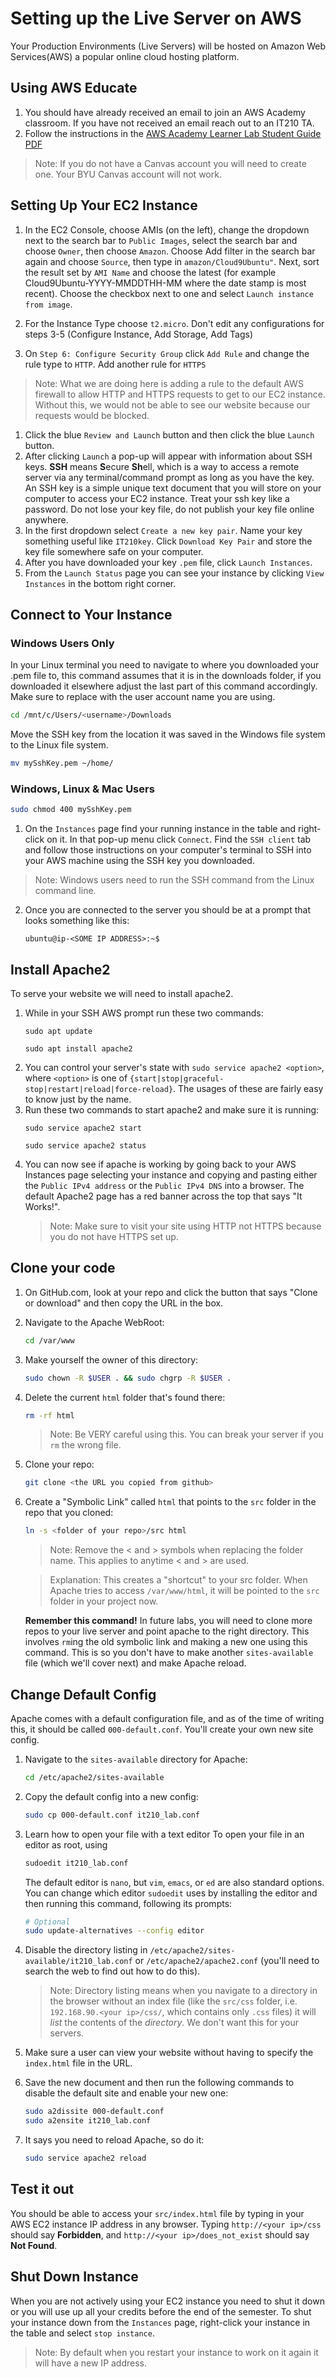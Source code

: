 # Setting up the Live Server on AWS
Your Production Environments (Live Servers) will be hosted on Amazon Web Services(AWS) a popular online cloud hosting platform. 

## Using AWS Educate
1. You should have already received an email to join an AWS Academy classroom. If you have not received an email reach out to an IT210 TA. 
1. Follow the instructions in the [AWS Academy Learner Lab Student Guide PDF](AWS-Academy-Learner-Lab.pdf)

> Note: If you do not have a Canvas account you will need to create one. Your BYU Canvas account will not work. 

## Setting Up Your EC2 Instance

1. In the EC2 Console, choose AMIs (on the left), change the dropdown next to the search bar to `Public Images`, select the search bar and choose `Owner`, then choose `Amazon`. Choose Add filter in the search bar again and choose `Source`, then type in `amazon/Cloud9Ubuntu"`. Next, sort the result set by `AMI Name` and choose the latest (for example Cloud9Ubuntu-YYYY-MMDDTHH-MM where the date stamp is most recent). Choose the checkbox next to one and select `Launch instance from image`. 

1. For the Instance Type choose `t2.micro`. Don't edit any configurations for steps 3-5 (Configure Instance, Add Storage, Add Tags)
1. On `Step 6: Configure Security Group` click `Add Rule` and change the rule type to `HTTP`. Add another rule for `HTTPS`
 > Note: What we are doing here is adding a rule to the default AWS firewall to allow HTTP and HTTPS requests to get to our EC2 instance. Without this, we would not be able to see our website because our requests would be blocked.  
1. Click the blue `Review and Launch` button and then click the blue `Launch` button.
1. After clicking `Launch` a pop-up will appear with information about SSH keys. **SSH** means **S**ecure **Sh**ell, which is a way to access a remote server via any terminal/command prompt as long as you have the key. An SSH key is a simple unique text document that you will store on your computer to access your EC2 instance. Treat your ssh key like a password. Do not lose your key file, do not publish your key file online anywhere. 
1. In the first dropdown select `Create a new key pair`. Name your key something useful like `IT210key`. Click `Download Key Pair` and store the key file somewhere safe on your computer. 
1. After you have downloaded your key `.pem` file, click `Launch Instances`.
1. From the `Launch Status` page you can see your instance by clicking `View Instances` in the bottom right corner. 

## Connect to Your Instance
###  Windows Users Only
In your Linux terminal you need to navigate to where you downloaded your .pem file to, this command assumes that it is in the downloads folder, if you downloaded it elsewhere adjust the last part of this command accordingly. Make sure to replace <username> with the user account name you are using.

```sh
cd /mnt/c/Users/<username>/Downloads
```

Move the SSH key from the location it was saved in the Windows file system to the Linux file system.
```sh
mv mySshKey.pem ~/home/

```
### Windows, Linux & Mac Users

```sh
sudo chmod 400 mySshKey.pem
```

1. On the `Instances` page find your running instance in the table and right-click on it. In that pop-up menu click `Connect`. Find the `SSH client` tab and follow those instructions on your computer's terminal to SSH into your AWS machine using the SSH key you downloaded.
 > Note: Windows users need to run the SSH command from the Linux command line.
2. Once you are connected to the server you should be at a prompt that looks something like this:

    ```
    ubuntu@ip-<SOME IP ADDRESS>:~$ 
    ```
## Install Apache2
To serve your website we will need to install apache2.
1. While in your SSH AWS prompt run these two commands:
    ```
    sudo apt update
    ```
    ```
    sudo apt install apache2
    ```
1. You can control your server's state with `sudo service apache2 <option>`, where `<option>` is one of `{start|stop|graceful-stop|restart|reload|force-reload}`. The usages of these are fairly easy to know just by the name.
1. Run these two commands to start apache2 and make sure it is running:
    ```
    sudo service apache2 start
    ```
    ```
    sudo service apache2 status
    ```
1. You can now see if apache is working by going back to your AWS Instances page selecting your instance and copying and pasting either the `Public IPv4 address` or the `Public IPv4 DNS` into a browser. The default Apache2 page has a red banner across the top that says "It Works!". 
    > Note: Make sure to visit your site using HTTP not HTTPS because you do not have HTTPS set up.

## Clone your code

1. On GitHub.com, look at your repo and click the button that says "Clone or download" and then copy the URL in the box.

1. Navigate to the Apache WebRoot:

    ```sh
    cd /var/www
    ```
    
1. Make yourself the owner of this directory:

    ```sh
    sudo chown -R $USER . && sudo chgrp -R $USER .
    ```

1. Delete the current `html` folder that's found there:

    ```sh
    rm -rf html
    ```
    > Note: Be VERY careful using this. You can break your server if you `rm` the wrong file.

1. Clone your repo:

    ```sh
    git clone <the URL you copied from github>
    ```

1. Create a "Symbolic Link" called `html` that points to the `src` folder in the repo that you cloned:

    ```sh
    ln -s <folder of your repo>/src html
    ```
    > Note: Remove the < and > symbols when replacing the folder name. This applies to anytime < and > are used.  
    
    > Explanation: This creates a "shortcut" to your src folder. When Apache tries to access `/var/www/html`, it will be
    pointed to the `src` folder in your project now.

    __Remember this command!__ In future labs, you will need to clone more repos to your live server and point apache to the
    right directory. This involves `rm`ing the old symbolic link and making a new one using this command. This is so you
    don't have to make another `sites-available` file (which we'll cover next) and make Apache reload.
    
## Change Default Config

Apache comes with a default configuration file, and as of the time of writing this, it should be called `000-default.conf`.
You'll create your own new site config.

1. Navigate to the `sites-available` directory for Apache:

    ```sh
    cd /etc/apache2/sites-available
    ```

1. Copy the default config into a new config:

    ```sh
    sudo cp 000-default.conf it210_lab.conf
    ```

1. Learn how to open your file with a text editor
    To open your file in an editor as root, using
    ```sh
    sudoedit it210_lab.conf
    ```
    The default editor is `nano`, but `vim`, `emacs`, or `ed` are also standard options. You can change which editor `sudoedit` uses by installing the editor and then running this command, following its prompts:
    ```sh
    # Optional
    sudo update-alternatives --config editor
    ```

1. Disable the directory listing in `/etc/apache2/sites-available/it210_lab.conf` or `/etc/apache2/apache2.conf` (you'll need to search the web to find out how to do this).

    > Note: Directory listing means when you navigate to a directory in the browser without an index file
    (like the `src/css` folder, i.e. `192.168.90.<your ip>/css/`, which contains only `.css` files) it will _list_ the
    contents of the _directory_. We don't want this for your servers.

1. Make sure a user can view your website without having to specify the `index.html` file in the URL.

1. Save the new document and then run the following commands to disable the default site and enable your new one:

    ```sh
    sudo a2dissite 000-default.conf
    sudo a2ensite it210_lab.conf
    ```

1. It says you need to reload Apache, so do it:

    ```sh
    sudo service apache2 reload
    ```
## Test it out

You should be able to access your `src/index.html` file by typing in your AWS EC2 instance IP address in any browser. Typing `http://<your ip>/css` should say **Forbidden**, and `http://<your ip>/does_not_exist`
should say **Not Found**.

## Shut Down Instance
When you are not actively using your EC2 instance you need to shut it down or you will use up all your credits before the end of the semester. 
To shut your instance down from the `Instances` page, right-click your instance in the table and select `stop instance`. 
> Note: By default when you restart your instance to work on it again it will have a new IP address. 
